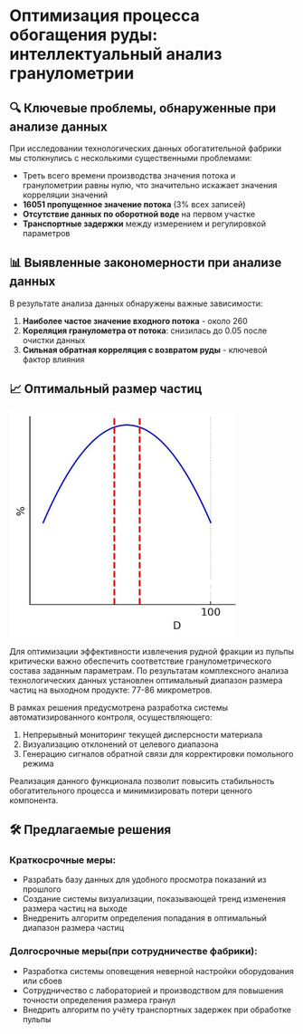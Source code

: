 # Оптимизация процесса обогащения руды: интеллектуальный анализ гранулометрии

## 🔍 Ключевые проблемы, обнаруженные при анализе данных

При исследовании технологических данных обогатительной фабрики мы столкнулись с несколькими существенными проблемами:

- Треть всего времени производства значения потока и гранулометрии равны нулю, что значительно искажает значения корреляции значений
- **16051 пропущенное значение потока** (3% всех записей)
- **Отсутствие данных по оборотной воде** на первом участке
- **Транспортные задержки** между измерением и регулировкой параметров

## 📊 Выявленные закономерности при анализе данных

В результате анализа данных обнаружены важные зависимости:

1. **Наиболее частое значение входного потока** - около 260
2. **Кореляция гранулометра от потока**: снизилась до 0.05 после очистки данных
3. **Сильная обратная корреляция с возвратом руды** - ключевой фактор влияния

## 📈 Оптимальный размер частиц

<img src="./docs/prbl.jpg" width="400" height="400" alt="Парабола оптимального размера частиц">

Для оптимизации эффективности извлечения рудной фракции из пульпы критически важно обеспечить соответствие гранулометрического состава заданным параметрам. По результатам комплексного анализа технологических данных установлен оптимальный диапазон размера частиц на выходном продукте: 77-86 микрометров.

В рамках решения предусмотрена разработка системы автоматизированного контроля, осуществляющего:

1. Непрерывный мониторинг текущей дисперсности материала
2. Визуализацию отклонений от целевого диапазона
3. Генерацию сигналов обратной связи для корректировки помольного режима

Реализация данного функционала позволит повысить стабильность обогатительного процесса и минимизировать потери ценного компонента.

## 🛠 Предлагаемые решения

### Краткосрочные меры:

- Разрабать базу данных для удобного просмотра показаний из прошлого
- Создание системы визуализации, показывающей тренд изменения размера частиц на выходе
- Внедренить алгоритм определения попадания в оптимальный диапазон размера частиц

### Долгосрочные меры(при сотрудничестве фабрики):

- Разработка системы оповещения неверной настройки оборудования или сбоев
- Сотрудничество с лабораторией и производством для повышения точности определения размера гранул
- Внедрить алгоритм по учёту транспортных задержек при обработке пульпы
